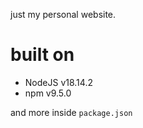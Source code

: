 just my personal website.

# built on

- NodeJS v18.14.2
- npm v9.5.0

and more inside `package.json`
